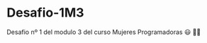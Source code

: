 # Desafio-1M3
Desafio nº 1 del modulo 3 del curso Mujeres Programadoras :smiley: :woman_technologist:
